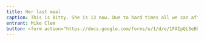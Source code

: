 ```yaml
---
title: Her last meal
caption: This is Bitty. She is 13 now. Due to hard times all we can afford to feed her now is one little piece of lettuce per day. She barely has strength to handle that, much less catch mice or fend for herself. I think the end is near. If she could win this contest it would mean a lot to her and to my kids (who are the reason we're in this predicament - but that's another sad story). She needs your vote to survive. Without your support I doubt she'll make it to Christmas. Please vote for Bitty. Her life is in your hands.
entrant: Mike Clem
button: <form action="https://docs.google.com/forms/u/1/d/e/1FAIpQLSeBblQMqbBMeuApn2iPdutPu_wvMXp7h9YlIcRDEgHzWuKEQw/formResponse" method="post"><div class="form-element"></div><span>Votes</span><input type="text" name="entry.950573367" required placeholder="$"></br><span>Email</span><input type="text" name="entry.882766101" required><button type="submit" name="button">Cast Votes</button></form>
---
```


